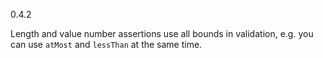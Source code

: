 0.4.2

Length and value number assertions use all bounds in validation, e.g. you can use `atMost` and 
`lessThan` at the same time.